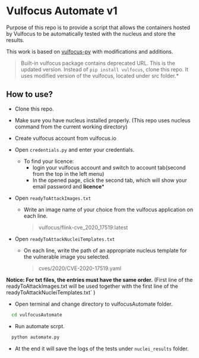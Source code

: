 # Vulfocus Automate v1

Purpose of this repo is to provide a script that allows the containers hosted by Vulfocus to be automatically tested with the nucleus and store the results.

This work is based on  [vulfocus-py](https://github.com/fofapro/vulfocus-py) with modifications and additions.


> Built-in vulfocus package contains deprecated URL. This is
> the updated version. Instead of `pip install vulfocus`, clone this repo.
> It uses modified version of the vulfocus, located under src folder.*

##  How to use?
- Clone this repo.
- Make sure you have nucleus installed properly. (This repo uses nucleus command from the current working directory)
- Create vulfocus account from vulfocus.io
- Open `credentials.py` and enter your credentials.
	- To find your licence:
		- login your vulfocus account and switch to account tab(second from the top in the left menu)
		- In the opened page, click the second tab, which will show your email password and **licence***
-  Open `readyToAttackImages.txt`
	- Write an image name of your choice from the vulfocus application on each line.
		> vulfocus/flink-cve_2020_17519:latest

- Open  `readyToAttackNucleiTemplates.txt`
	-	On each line, write the path of an appropriate nucleus template for the vulnerable image you selected.
		> cves/2020/CVE-2020-17519.yaml

 **Notice: For txt files, the entries must have the same order.** 
	(First line of the readyToAttackImages.txt will be used together with the first line of the readyToAttackNucleiTemplates.txt`  )
 
 - Open terminal and change directory to vulfocusAutomate folder.
```bash
  cd vulfocusAutomate
```
- Run automate scrpt.
```bash
  python automate.py 
```
- At the end it will save the logs of the tests under `nuclei_results` folder.
